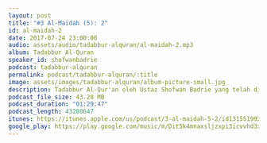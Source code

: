 ```yaml
---
layout: post
title: "#3 Al-Maidah (5): 2"
id: al-maidah-2
date: 2017-07-24 23:00:00
audio: assets/audio/tadabbur-alquran/al-maidah-2.mp3
album: Tadabbur Al-Quran
speaker_id: shofwanbadrie
podcast: tadabbur-alquran
permalink: podcast/tadabbur-alquran/:title
image: assets/images/tadabbur-alquran/album-picture-small.jpg
description: Tadabbur Al-Qur'an oleh Ustaz Shofwan Badrie yang telah diadakan di The Glasshouse, Subang Jaya pada 24 Julai 2017.
podcast_file_size: 43.28 MB
podcast_duration: "01:29:47"
podcast_length: 43280647
itunes: https://itunes.apple.com/us/podcast/3-al-maidah-5-2/id1315519921?i=1000395023114&mt=2
google_play: https://play.google.com/music/m/Dit5k4mnaxsljzxpi3icvvhd3xq?t=3_Al-Maidah_5_2-Tadabbur_Al-Quran
---
```

